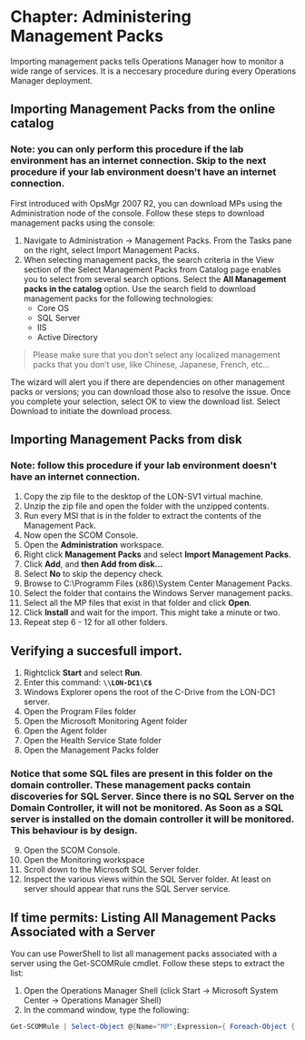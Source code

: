 # Chapter: Administering Management Packs
Importing management packs tells Operations Manager how to monitor a wide range of services. It is a neccesary procedure during every Operations Manager deployment.

## Importing Management Packs from the online catalog
### Note: you can only perform this procedure if the lab environment has an internet connection. Skip to the next procedure if your lab environment doesn't have an internet connection.
First introduced with OpsMgr 2007 R2, you can download MPs using the Administration node of the console. Follow these steps to download management packs using the console:
1. Navigate to Administration -> Management Packs. From the Tasks pane on the right, select Import Management Packs.
2. When selecting management packs, the search criteria in the View section of the Select Management Packs from Catalog page enables you to select from several search options. Select the **All Management packs in the catalog** option. Use the search field to download management packs for the following technologies:
    - Core OS
    - SQL Server
    - IIS
    - Active Directory
> Please make sure that you don’t select any localized management packs that you don’t use, like Chinese, Japanese, French, etc…

The wizard will alert you if there are dependencies on other management packs or versions; you can download those also to resolve the issue. Once you complete your selection, select OK to view the download list. Select Download to initiate the download process.

## Importing Management Packs from disk
### Note: follow this procedure if your lab environment doesn't have an internet connection.
1. Copy the zip file to the desktop of the LON-SV1 virtual machine.
2. Unzip the zip file and open the folder with the unzipped contents.
3. Run every MSI that is in the folder to extract the contents of the Management Pack.
4. Now open the SCOM Console.
5. Open the **Administration** workspace.
6. Right click **Management Packs** and select **Import Management Packs**.
7. Click **Add**, and **then Add from disk...**
8. Select **No** to skip the depency check.
9. Browse to C:\Programm Files (x86)\System Center Management Packs.
10. Select the folder that contains the Windows Server management packs.
11. Select all the MP files that exist in that folder and click **Open**.
12. Click **Install** and wait for the import. This might take a minute or two.
13. Repeat step 6 - 12 for all other folders.


## Verifying a succesfull import.
1. Rightclick **Start** and select **Run**.
2. Enter this command: **```\\LON-DC1\C$```**
3. Windows Explorer opens the root of the C-Drive from the LON-DC1 server.
4. Open the Program Files folder
5. Open the Microsoft Monitoring Agent folder
6. Open the Agent folder
7. Open the Health Service State folder
8. Open the Management Packs folder
### Notice that some SQL files are present in this folder on the domain controller. These management packs contain discoveries for SQL Server. Since there is no SQL Server on the Domain Controller, it will not be monitored. As Soon as a SQL server is installed on the domain controller it will be monitored. This behaviour is by design.
9. Open the SCOM Console.
10. Open the Monitoring workspace
11. Scroll down to the Microsoft SQL Server folder.
12. Inspect the various views within the SQL Server folder. At least on server should appear that runs the SQL Server service.


## If time permits: Listing All Management Packs Associated with a Server
You can use PowerShell to list all management packs associated with a server using the Get-SCOMRule cmdlet. Follow these steps to extract the list:
1. Open the Operations Manager Shell (click Start -> Microsoft System Center -> Operations Manager Shell)
2. In the command window, type the following:
```powershell
Get-SCOMRule | Select-Object @{Name="MP";Expression={ Foreach-Object { $_.GetManagementPack().DisplayName }}}, DisplayName | Sort-Object MP
```
